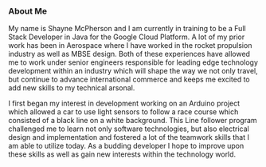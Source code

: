 ### About Me
My name is Shayne McPherson and I am currently in training to be a Full Stack Developer in Java for the Google Cloud Platform. A lot of my prior work has been in Aerospace where I have worked in the rocket propulsion industry as well as MBSE design. Both of these experiences have allowed me to work under senior engineers responsible for leading edge technology development within an industry which will shape the way we not only travel, but continue to advance international commerce and keeps me excited to add new skills to my technical arsonal. 

I first began my interest in development working on an Arduino project which allowed a car to use light sensors to follow a race course which consisted of a black line on a white background. This Line follower program challenged me to learn not only software technologies, but also electrical design and implementation and fostered a lot of the teamwork skills that I am able to utilize today. As a budding developer I hope to improve upon these skills as well as gain new interests within the technology world.
